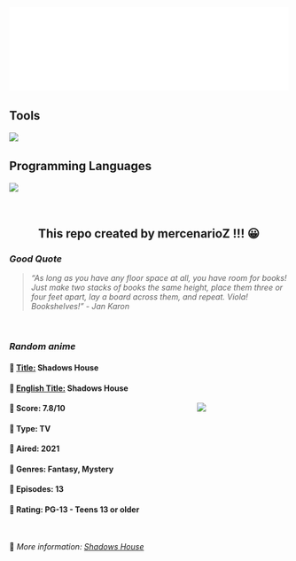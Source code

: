 
<img src="svg/nai.svg" />

<p>
  <h2>Tools</h2>
  <a href="https://skillicons.dev">
    <img src="https://skillicons.dev/icons?i=git,bash,vim,ubuntu,tensorflow,pytorch,docker,raspberrypi" />
  </a>

  <br />

  <h2>Programming Languages</h2>

  <a href="https://skillicons.dev">
    <img src="https://skillicons.dev/icons?i=python,c,cpp" />
  </a>
</p>

<br />

<h2 align="center">This repo created by mercenarioZ !!! 😀</h2>
<h3><i>Good Quote</i></h3>

<blockquote>
<i>
“As long as you have any floor space at all, you have room for books! Just make two stacks of books the same height, place them three or four feet apart, lay a board across them, and repeat. Viola! Bookshelves!” - Jan Karon
</i>
</blockquote>

<br />

<h3><i>Random anime</i></h3>

<h4>
  <strong>🥭 <u>Title:</u></strong> Shadows House
</h4>

<h4>🌿 <u>English Title:</u> Shadows House</h4>

<img align="right" width="165" src=https://cdn.myanimelist.net/images/anime/1424/113342.jpg />

<h4>🌱 Score: 7.8/10</h4>

<h4>🌲 Type: TV</h4>

<h4>🌴 Aired: 2021</h4>

<h4>🌵 Genres: Fantasy, Mystery</h4>

<h4>🥑 Episodes: 13</h4>

<h4>🍏 Rating: PG-13 - Teens 13 or older</h4>

<br />

🍂 *More information: [Shadows House](https://myanimelist.net/anime/43439/Shadows_House)*
    